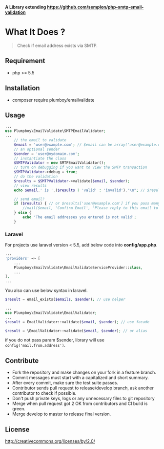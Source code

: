 **A Library extending https://github.com/semplon/php-smtp-email-validation**

# What It Does ?
> Check if email address exists via SMTP.

## Requirement

- php >= 5.5

## Installation

- composer require plumboy/emailvalidate

## Usage

```php
...
use Plumpboy\EmailValidate\SMTPEmailValidator;
...
	// the email to validate
	$email = 'user@example.com'; // $email can be array('user@example.com', 'user1@example.com')
	// an optional sender
	$sender = 'user@mydomain.com';
	// instantiate the class
	$SMTPValidator = new SMTPEmailValidator();
	// turn on debugging if you want to view the SMTP transaction
	$SMTPValidator->debug = true;
	// do the validation
	$results = $SMTPValidator->validate($email, $sender);
	// view results
	echo $email.' is '.($results ? 'valid' : 'invalid')."\n"; // $results[$email] when there are many emails

	// send email?
	if ($results) { // or $results['user@example.com'] if you pass many emails
		//mail($email, 'Confirm Email', 'Please reply to this email to confirm', 'From:'.$sender."\r\n"); // send email
	} else {
		echo 'The email addresses you entered is not valid';
	}
```
### Laravel

For projects use laravel version < 5.5, add below code into **config/app.php**.
```php
...
'providers' => [
	...
    Plumpboy\EmailValidate\EmailValidateServiceProvider::class,
    ...
],
...
```
You also can use below syntax in laravel.

```php
$result = email_exists($emails, $sender); // use helper
```

```php
...
use Plumpboy\EmailValidate\EmailValidator;
...
$result = EmailValidator::validate($email, $sender); // use facade
```

```php
$result = \EmailValidator::validate($email, $sender); // or alias
```

if you do not pass param $sender, library will use ```config('mail.from.address')```.

## Contribute

- Fork the repository and make changes on your fork in a feature branch.
- Commit messages must start with a capitalized and short summary.
- After every commit, make sure the test suite passes.
- Contributor sends pull request to release/develop branch, ask another contributor to check if possible.
- Don't push private keys, logs or any unnecessary files to git repository
- Merge when pull request got 2 OK from contributors and CI build is green.
- Merge develop to master to release final version.

## License

http://creativecommons.org/licenses/by/2.0/
